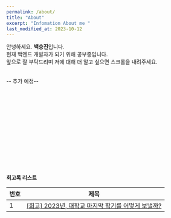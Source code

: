 ```yaml
---
permalink: /about/
title: "About"
excerpt: "Infomation About me "
last_modified_at: 2023-10-12
---
```


안녕하세요. **백승진**입니다.
<br> 
현재 백엔드 개발자가 되기 위해 공부중입니다.   
앞으로 잘 부탁드리며 저에 대해 더 알고 싶으면 스크롤을 내려주세요.

<br> 
--  추가 예정-- <br><br><br><br><br><br><br><br><br><br><br><br><br><br>



**회고록 리스트**

|번호	  |제목|
|---|---|
|1|[[회고] 2023년, 대학교 마지막 학기를 어떻게 보낼까?](https://baxdailygit.github.io/retrospect/review_start/)|
